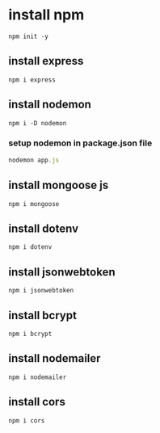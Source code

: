 # install npm
` npm init -y `

## install express
` npm i express `

## install nodemon
` npm i -D nodemon `

### setup nodemon in package.json file

```js
nodemon app.js
```
## install mongoose js
`npm i mongoose`

## install dotenv
`npm i dotenv`
## install jsonwebtoken
`npm i jsonwebtoken`
## install bcrypt
`npm i bcrypt`
## install nodemailer
`npm i nodemailer`
## install cors
`npm i cors`



